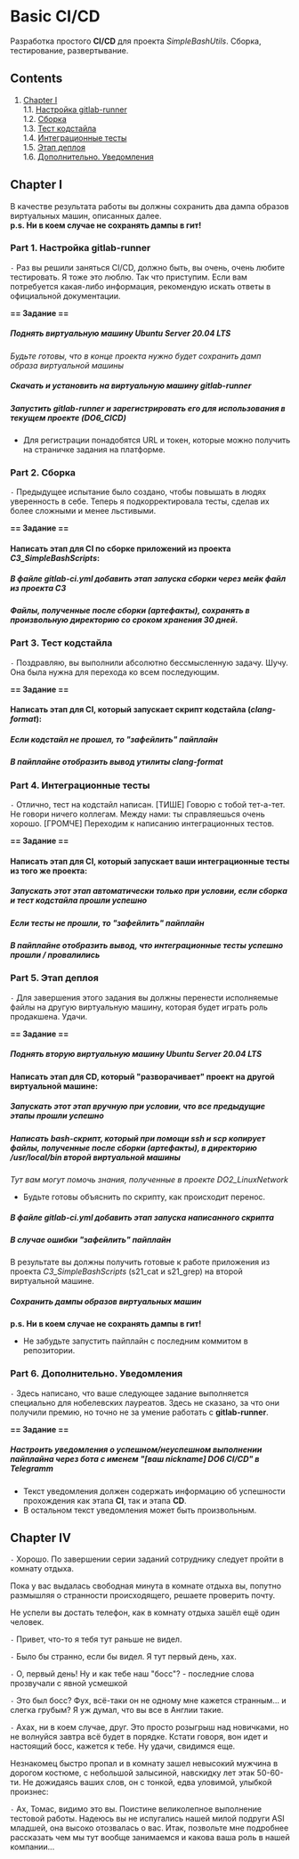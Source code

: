 # Basic CI/CD

Разработка простого **CI/CD** для проекта *SimpleBashUtils*. Сборка, тестирование, развертывание.

## Contents

1. [Chapter I](#chapter-iii) \
   1.1. [Настройка gitlab-runner](#part-1-настройка-gitlab-runner)  
   1.2. [Сборка](#part-2-сборка)  
   1.3. [Тест кодстайла](#part-3-тест-кодстайла)   
   1.4. [Интеграционные тесты](#part-4-интеграционные-тесты)  
   1.5. [Этап деплоя](#part-5-этап-деплоя)  
   1.6. [Дополнительно. Уведомления](#part-6-дополнительно-уведомления)


## Chapter I

В качестве результата работы вы должны сохранить два дампа образов виртуальных машин, описанных далее. \
**p.s. Ни в коем случае не сохранять дампы в гит!**

### Part 1. Настройка **gitlab-runner**

`-` Раз вы решили заняться CI/CD, должно быть, вы очень, очень любите тестировать. Я тоже это люблю. Так что приступим.
Если вам потребуется какая-либо информация, рекомендую искать ответы в официальной документации.

**== Задание ==**

##### Поднять виртуальную машину *Ubuntu Server 20.04 LTS*
*Будьте готовы, что в конце проекта нужно будет сохранить дамп образа виртуальной машины*

##### Скачать и установить на виртуальную машину **gitlab-runner**

##### Запустить **gitlab-runner** и зарегистрировать его для использования в текущем проекте (*DO6_CICD*)
- Для регистрации понадобятся URL и токен, которые можно получить на страничке задания на платформе.

### Part 2. Сборка

`-` Предыдущее испытание было создано, чтобы повышать в людях уверенность в себе.
Теперь я подкорректировала тесты, сделав их более сложными и менее льстивыми.

**== Задание ==**

#### Написать этап для **CI** по сборке приложений из проекта *C3_SimpleBashScripts*:

##### В файле _gitlab-ci.yml_ добавить этап запуска сборки через мейк файл из проекта _C3_

##### Файлы, полученные после сборки (артефакты), сохранять в произвольную директорию со сроком хранения 30 дней.

### Part 3. Тест кодстайла

`-` Поздравляю, вы выполнили абсолютно бессмысленную задачу. Шучу. Она была нужна для перехода ко всем последующим.

**== Задание ==**

#### Написать этап для **CI**, который запускает скрипт кодстайла (*clang-format*):

##### Если кодстайл не прошел, то "зафейлить" пайплайн

##### В пайплайне отобразить вывод утилиты *clang-format*

### Part 4. Интеграционные тесты

`-` Отлично, тест на кодстайл написан. [ТИШЕ] Говорю с тобой тет-а-тет. Не говори ничего коллегам.
Между нами: ты справляешься очень хорошо. [ГРОМЧЕ] Переходим к написанию интеграционных тестов.

**== Задание ==**

#### Написать этап для **CI**, который запускает ваши интеграционные тесты из того же проекта:

##### Запускать этот этап автоматически только при условии, если сборка и тест кодстайла прошли успешно

##### Если тесты не прошли, то "зафейлить" пайплайн

##### В пайплайне отобразить вывод, что интеграционные тесты успешно прошли / провалились

### Part 5. Этап деплоя

`-` Для завершения этого задания вы должны перенести исполняемые файлы на другую виртуальную машину, которая будет играть роль продакшена. Удачи.

**== Задание ==**

##### Поднять вторую виртуальную машину *Ubuntu Server 20.04 LTS*

#### Написать этап для **CD**, который "разворачивает" проект на другой виртуальной машине:

##### Запускать этот этап вручную при условии, что все предыдущие этапы прошли успешно

##### Написать bash-скрипт, который при помощи **ssh** и **scp** копирует файлы, полученные после сборки (артефакты), в директорию */usr/local/bin* второй виртуальной машины
*Тут вам могут помочь знания, полученные в проекте DO2_LinuxNetwork*

- Будьте готовы объяснить по скрипту, как происходит перенос.

##### В файле _gitlab-ci.yml_ добавить этап запуска написанного скрипта

##### В случае ошибки "зафейлить" пайплайн

В результате вы должны получить готовые к работе приложения из проекта *C3_SimpleBashScripts* (s21_cat и s21_grep) на второй виртуальной машине.

##### Сохранить дампы образов виртуальных машин
**p.s. Ни в коем случае не сохранять дампы в гит!**
- Не забудьте запустить пайплайн с последним коммитом в репозитории.

### Part 6. Дополнительно. Уведомления

`-` Здесь написано, что ваше следующее задание выполняется специально для нобелевских лауреатов.
Здесь не сказано, за что они получили премию, но точно не за умение работать с **gitlab-runner**.

**== Задание ==**

##### Настроить уведомления о успешном/неуспешном выполнении пайплайна через бота с именем "[ваш nickname] DO6 CI/CD" в *Telegramm*

- Текст уведомления должен содержать информацию об успешности прохождения как этапа **CI**, так и этапа **CD**.
- В остальном текст уведомления может быть произвольным.


## Chapter IV

`-` Хорошо. По завершении серии заданий сотруднику следует пройти в комнату отдыха.

Пока у вас выдалась свободная минута в комнате отдыха вы, попутно размышляя о странности происходящего, решаете проверить почту.

Не успели вы достать телефон, как в комнату отдыха зашёл ещё один человек.

`-` Привет, что-то я тебя тут раньше не видел.

`-` Было бы странно, если бы видел. Я тут первый день, хах.

`-` О, первый день! Ну и как тебе наш "босс"? - последние слова прозвучали с явной усмешкой

`-` Это был босс? Фух, всё-таки он не одному мне кажется странным... и слегка грубым? Я уж думал, что вы все в Англии такие.

`-` Ахах, ни в коем случае, друг. Это просто розыгрыш над новичками, но не волнуйся завтра всё будет в порядке. Кстати говоря, вон идет и настоящий босс, кажется к тебе. Ну удачи, свидимся еще.

Незнакомец быстро пропал и в комнату зашел невысокий мужчина в дорогом костюме, с небольшой залысиной, навскидку лет этак 50-60-ти. Не дожидаясь ваших слов, он с тонкой, едва уловимой, улыбкой произнес:

`-` Ах, Томас, видимо это вы. Поистине великолепное выполнение тестовой работы. Надеюсь вы не испугались нашей милой подруги ASI младшей, она высоко отозвалась о вас. Итак, позвольте мне подробнее рассказать чем мы тут вообще занимаемся и какова ваша роль в нашей компании...
